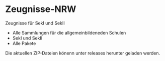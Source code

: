 # Zeugnisse-NRW
Zeugnisse für SekI und SekII

* Alle Sammlungen für die allgemeinbildeneden Schulen
* SekI und SekII
* Alle Pakete

Die aktuellen ZIP-Dateien könenn unter releases herunter geladen werden.

